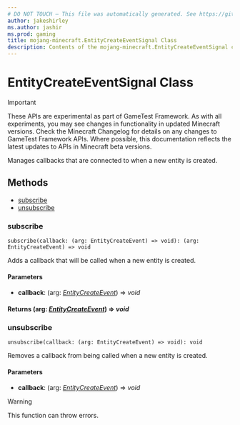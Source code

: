 ```yaml
---
# DO NOT TOUCH — This file was automatically generated. See https://github.com/Mojang/MinecraftScriptingApiDocsGenerator to modify descriptions, examples, etc.
author: jakeshirley
ms.author: jashir
ms.prod: gaming
title: mojang-minecraft.EntityCreateEventSignal Class
description: Contents of the mojang-minecraft.EntityCreateEventSignal class.
---
```

# EntityCreateEventSignal Class
>[!IMPORTANT]
>These APIs are experimental as part of GameTest Framework. As with all experiments, you may see changes in functionality in updated Minecraft versions. Check the Minecraft Changelog for details on any changes to GameTest Framework APIs. Where possible, this documentation reflects the latest updates to APIs in Minecraft beta versions.

Manages callbacks that are connected to when a new entity is created.


## Methods
- [subscribe](#subscribe)
- [unsubscribe](#unsubscribe)
  
### **subscribe**
`
subscribe(callback: (arg: EntityCreateEvent) => void): (arg: EntityCreateEvent) => void
`

Adds a callback that will be called when a new entity is created.
#### **Parameters**
- **callback**: (arg: [*EntityCreateEvent*](EntityCreateEvent.md)) => *void*

#### **Returns** (arg: [*EntityCreateEvent*](EntityCreateEvent.md)) => *void*


### **unsubscribe**
`
unsubscribe(callback: (arg: EntityCreateEvent) => void): void
`

Removes a callback from being called when a new entity is created.
#### **Parameters**
- **callback**: (arg: [*EntityCreateEvent*](EntityCreateEvent.md)) => *void*


> [!WARNING]
> This function can throw errors.


